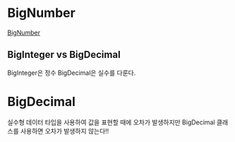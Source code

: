 # BigNumber
[BigNumber](https://www.hackerrank.com/domains/java?filters%5Bsubdomains%5D%5B%5D=bignumber)

## BigInteger vs BigDecimal
BigInteger은 정수 BigDecimal은 실수를 다룬다.


# BigDecimal

실수형 데이터 타입을 사용하여 값을 표현할 때에 오차가 발생하지만 BigDecimal 클래스를 사용하면 오차가 발생하지 않는다!!
